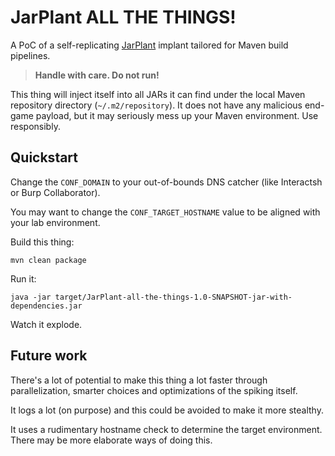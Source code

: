 # JarPlant ALL THE THINGS!

A PoC of a self-replicating [JarPlant](https://github.com/w1th4d/JarPlant) implant tailored for Maven build pipelines.

> **Handle with care. Do not run!**

This thing will inject itself into all JARs it can find under the local Maven repository directory (`~/.m2/repository`).
It does not have any malicious end-game payload, but it may seriously mess up your Maven environment.
Use responsibly.


## Quickstart

Change the `CONF_DOMAIN` to your out-of-bounds DNS catcher (like Interactsh or Burp Collaborator).

You may want to change the `CONF_TARGET_HOSTNAME` value to be aligned with your lab environment.

Build this thing:
```
mvn clean package
```

Run it:
```
java -jar target/JarPlant-all-the-things-1.0-SNAPSHOT-jar-with-dependencies.jar
```

Watch it explode.


## Future work

There's a lot of potential to make this thing a lot faster through parallelization, smarter choices and optimizations of the spiking itself.

It logs a lot (on purpose) and this could be avoided to make it more stealthy.

It uses a rudimentary hostname check to determine the target environment. There may be more elaborate ways of doing this.

